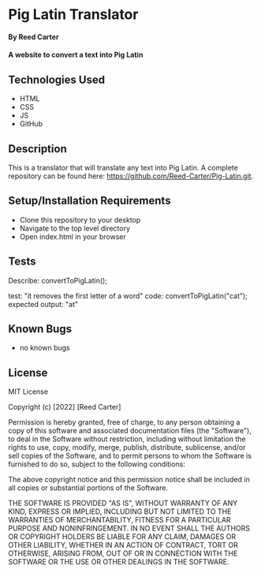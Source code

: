 # Pig Latin Translator

#### By Reed Carter

#### A website to convert a text into Pig Latin

## Technologies Used

* HTML
* CSS
* JS
* GitHub

## Description

This is a translator that will translate any text into Pig Latin. A complete repository can be found here: https://github.com/Reed-Carter/Pig-Latin.git.

## Setup/Installation Requirements

* Clone this repository to your desktop
* Navigate to the top level directory
* Open index.html in your browser

## Tests

Describe: convertToPigLatin();

test: "it removes the first letter of a word"
code: convertToPigLatin("cat");
expected output: "at"



## Known Bugs

* no known bugs

## License

MIT License

Copyright (c) [2022] [Reed Carter]

Permission is hereby granted, free of charge, to any person obtaining a copy
of this software and associated documentation files (the "Software"), to deal
in the Software without restriction, including without limitation the rights
to use, copy, modify, merge, publish, distribute, sublicense, and/or sell
copies of the Software, and to permit persons to whom the Software is
furnished to do so, subject to the following conditions:

The above copyright notice and this permission notice shall be included in all
copies or substantial portions of the Software.

THE SOFTWARE IS PROVIDED "AS IS", WITHOUT WARRANTY OF ANY KIND, EXPRESS OR
IMPLIED, INCLUDING BUT NOT LIMITED TO THE WARRANTIES OF MERCHANTABILITY,
FITNESS FOR A PARTICULAR PURPOSE AND NONINFRINGEMENT. IN NO EVENT SHALL THE
AUTHORS OR COPYRIGHT HOLDERS BE LIABLE FOR ANY CLAIM, DAMAGES OR OTHER
LIABILITY, WHETHER IN AN ACTION OF CONTRACT, TORT OR OTHERWISE, ARISING FROM,
OUT OF OR IN CONNECTION WITH THE SOFTWARE OR THE USE OR OTHER DEALINGS IN THE
SOFTWARE.